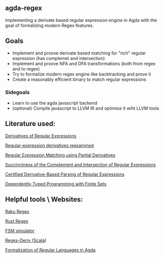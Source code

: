 ## agda-regex
Implementing a derivate based regular expression engine in Agda with the goal of formalizing modern Regex features.

## Goals

- Implement and proove derivate based matching for "rich" regular expression (has complemet and intersection)
- Implement and proove NFA and DFA transformations (both from regex and to regex)
- Try to formalize modern regex engine like backtracking and prove it
- Create a reasonably efficient binary to match regular expressions

### Sidegoals

- Learn to use the agda javascript backend
- (optional) Compile javascript to LLVM IR and optimise it wiht LLVM tools


## Literature used:

[Derivatives of Regular Expressions](https://dl.acm.org/doi/pdf/10.1145/321239.321249)

[Regular-expression derivatives reexamined](https://www.khoury.northeastern.edu/home/turon/re-deriv.pdf)

[Regular Expression Matching using Partial
Derivatives](https://www.researchgate.net/publication/242776767_Regular_Expression_Matching_using_Partial_Derivatives)

[Succinctness of the Complement and Intersection of Regular Expressions](https://www.cs.umd.edu/users/gasarch/TOPICS/desc/regexpcompint.pdf)

[Certified Derivative-Based Parsing of Regular Expressions](https://homepages.dcc.ufmg.br/~camarao/certified-parsing-regex.pdf)

[Dependently Typed Programming with Finite Sets](https://firsov.ee/finset/finset.pdf)

## Helpful tools \ Websites:

[Raku Regex](https://docs.raku.org/language/regexes)

[Rust Regex](https://docs.rs/regex/1.10.2/regex/)

[FSM simulator](https://ivanzuzak.info/noam/webapps/fsm_simulator/)

[Regex-Deriv (Scala)](https://github.com/monaddle/regex-deriv?tab=readme-ov-file)

[Formalization of Regular Languages in Agda](https://github.com/desi-ivanov/agda-regexp-automata/tree/master)
